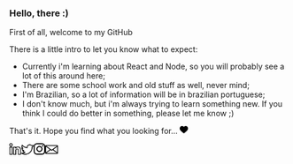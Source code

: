 ### Hello, there :)

<!---
teste para um read versão br -> [Portuguese](https://github.com/iaraoliveira/iaraoliveira/blob/master/README-pt.md)
-->

First of all, welcome to my GitHub

There is a little intro to let you know what to expect:

  - Currently i'm learning about React and Node, so you will probably see a lot of this around here;
  - There are some school work and old stuff as well, never mind;
  - I'm Brazilian, so a lot of information will be in brazilian portuguese;
  - I don't know much, but i'm always trying to learn something new. If you think I could do better in something, please let me know ;)

That's it. Hope you find what you looking for... <img alt=":black-heart:" width="15px" src="https://github.com/iaraoliveira/iaraoliveira/blob/master/assets/heart.svg">


  <a href="https://in.linkedin.com/in/iara">
    <img align="left" alt="Linkedin" width="21px" src="https://github.com/iaraoliveira/iaraoliveira/blob/master/assets/linkedin.svg" />
  </a>
  <a href="https://twitter.com/whoisiara_">
    <img align="left" alt="Twitter" width="23px" src="https://github.com/iaraoliveira/iaraoliveira/blob/master/assets/twitter.svg" />
  </a>
  <a href="https://www.instagram.com/whoisiara/">
    <img align="left" alt="Instagram" width="21px" src="https://github.com/iaraoliveira/iaraoliveira/blob/master/assets/instagram.svg" />
  </a>
  <a href="mailto:iara99oliveira@gmail.com">
    <img align="left" alt="Gmail" width="23px" src="https://github.com/iaraoliveira/iaraoliveira/blob/master/assets/email.svg" />
  </a>

